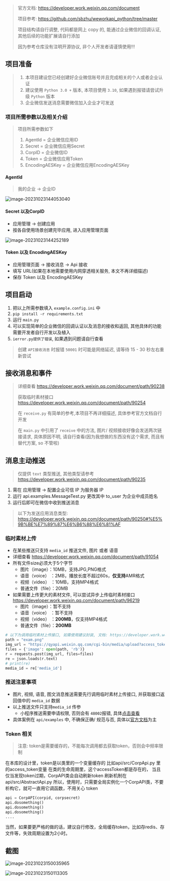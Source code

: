 > 官方文档: https://developer.work.weixin.qq.com/document
> 
> 项目参考: https://github.com/sbzhu/weworkapi_python/tree/master
> 
> 项目结构请自行调整, 代码都是网上 copy 的, 能通过企业微信的回调认证, 其他后续的功能扩展请自行添加
>
> 因为参考仓库没有注明开源协议, 非个人开发者请谨慎使用!!!

## 项目准备

> 1. 本项目建设您已经创建好企业微信账号并且完成相关的个人或者企业认证
> 2. 建议使用 `Python 3.0 +` 版本, 本项目使用 `3.10`, 如果遇到报错请尝试升级 `Python` 版本
> 3. 企业微信发送消息需要微信加入企业才可发送

### 项目所需参数以及相关介绍

> 项目所需参数如下
>
> 1. AgentId = 企业微信应用ID
> 2. Secret = 企业微信应用Secret
> 3. CorpID = 企业微信ID
> 4. Token = 企业微信应用Token
> 5. EncodingAESKey = 企业微信应用EncodingAESKey

#### AgentId

> 我的企业 -> 企业ID

![image-20231023144053040](https://qiniu.waite.wang/202310231440734.png)

#### Secret 以及CorpID

+ 应用管理 -> 创建应用
+ 按各自使用场景创建完毕应用, 进入应用管理页面

![image-20231023144252189](https://qiniu.waite.wang/202310231442994.png)

#### Token 以及 EncodingAESKey

+ 应用管理页面 -> 接收消息 -> Api 接收
+ 填写 URL(如果在本地需要使用内网穿透相关服务, 本文不再详细描述)
+ 保存 Token 以及 EncodingAESKey

## 项目启动

1. 把以上所需参数填入 `example.config.ini` 中
2. `pip install -r requirements.txt`
3. 运行 `main.py`
4. 可以实现简单的企业微信的回调认证以及消息的接收和返回, 其他具体的功能需要开发者自行开发以及植入
5. `ierror.py提供了错误`, 如果遇到问题请自行查看



> 创建 `API接收消息` 时报错 `50001` 时可能是网络延迟, 请等待 15 - 30 秒左右重新尝试


## 接收消息和事件

> 详细查看 https://developer.work.weixin.qq.com/document/path/90238
> 
> 获取临时素材接口 https://developer.work.weixin.qq.com/document/path/90254
> 
> 在 `receive.py` 有简单的参考,本项目不再详细描述, 具体参考官方文档自行开发
> 
> 在 `main.py` 中引用了 `receive` 中的方法, 图片/ 视频接收好像会发送两次链接请求, 具体原因不明, 请自行查看(因为我想做的东西没有这个需求, 而且有替代方案, so 不管啦)
 

## 消息主动推送

> 仅提供 `text` 类型推送, 其他类型请参考 https://developer.work.weixin.qq.com/document/path/90235

1. 需在 应用管理 -> 配置企业可信 IP 为服务器 IP
2. 运行 api.examples.MessageTest.py 更改其中 to_user 为企业中成员姓名
3. 运行后即可在微信中收到推送消息

> 以下为发送应用消息类型: https://developer.work.weixin.qq.com/document/path/90250#%E5%9B%BE%E7%89%87%E6%B6%88%E6%81%AF
### 临时素材上传

+ 在某些推送只支持 `media_id` 推送文件, 图片 或者 语音
+ 详细查看 https://developer.work.weixin.qq.com/document/path/91054
+ 所有文件size必须大于5个字节
  - 图片（image）：10MB，支持JPG,PNG格式
  - 语音（voice） ：2MB，播放长度不超过60s，**仅支持**AMR格式
  - 视频（video） ：10MB，支持MP4格式
  - 普通文件（file）：20MB
+ 如果需要上传更大的素材文件, 可以尝试异步上传临时素材接口 https://developer.work.weixin.qq.com/document/path/96219
  - 图片（image）：暂不支持
  + 语音（voice） ：暂不支持
  + 视频（video） ：**200MB**，仅支持MP4格式
  + 普通文件（file）：**200MB**

```python
# 以下为调用临时素材上传接口, 如需使用建议封装, 文档: https://developer.work.weixin.qq.com/document/path/90253
path = "exam.png"
img_url = "https://qyapi.weixin.qq.com/cgi-bin/media/upload?access_token{}&type=image".format(api.getAccessToken())
files = {'image': open(path, 'rb')}
r = requests.post(img_url, files=files)
re = json.loads(r.text)
# print(re)
media_id = re['media_id']
```

### 推送注意事项

+ 图片, 视频, 语音, 图文消息推送需要先行调用临时素材上传接口, 并获取接口返回值中的 `media_id` 数据
+ 以上推送文件只支持`media_id` 传参
  + 小程序推送需要申请权限, 否则会有 `48002`报错, 具体[点击查看](https://developer.work.weixin.qq.com/devtool/query?e=48002)
+ 具体案例在 `api/examples` 中, 不确保正确/ 规范与否, 具体以[官方文档](https://developer.work.weixin.qq.com/document/path/90235)为主


### Token 相关


>注意:
> token是需要缓存的，不能每次调用都去获取token，否则会中频率限制

在本库的设计里，token是以类里的一个变量缓存的
比如api/src/CorpApi.py 里的access_token变量
在类的生命周期里，这个accessToken都是存在的， 当且仅当发现token过期，CorpAPI类会自动刷新token
刷新机制在 api/src/AbstractApi.py
所以，使用时，只需要全局实例化一个CorpAPI类，不要析构它，就可一直用它调函数，不用关心 token

```python
api = CorpAPI(corpid, corpsecret)
api.dosomething()
api.dosomething()
api.dosomething()
....
```
当然，如果要更严格的做的话，建议自行修改，全局缓存token，比如存redis、存文件等，失效周期设置为2小时。

## 截图

![image-20231023150035965](https://qiniu.waite.wang/202310231500336.png)

![image-20231023150113305](https://qiniu.waite.wang/202310231501014.png)

